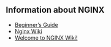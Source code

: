 ## Information about NGINX
* [Beginner’s Guide](http://nginx.org/en/docs/beginners_guide.html)
* [Nginx Wiki](https://en.wikipedia.org/wiki/Nginx)
* [Welcome to NGINX Wiki!](https://www.nginx.com/resources/wiki/)

